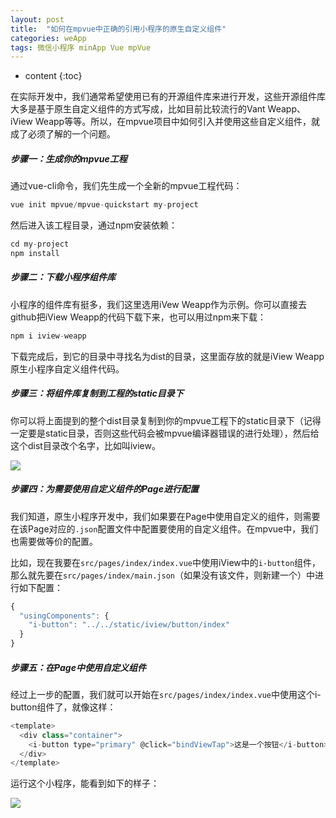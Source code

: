 ```yaml
---
layout: post
title:  "如何在mpvue中正确的引用小程序的原生自定义组件"
categories: weApp
tags: 微信小程序 minApp Vue mpVue
---
```


* content
{:toc}

在实际开发中，我们通常希望使用已有的开源组件库来进行开发，这些开源组件库大多是基于原生自定义组件的方式写成，比如目前比较流行的Vant Weapp、iView Weapp等等。所以，在mpvue项目中如何引入并使用这些自定义组件，就成了必须了解的一个问题。
				



##### 步骤一：生成你的mpvue工程
                
通过vue-cli命令，我们先生成一个全新的mpvue工程代码：  

```js
vue init mpvue/mpvue-quickstart my-project
```    

然后进入该工程目录，通过npm安装依赖：

```js
cd my-project
npm install
```

##### 步骤二：下载小程序组件库

小程序的组件库有挺多，我们这里选用iVew Weapp作为示例。你可以直接去github把iView Weapp的代码下载下来，也可以用过npm来下载：

```js
npm i iview-weapp
```

下载完成后，到它的目录中寻找名为dist的目录，这里面存放的就是iView Weapp原生小程序自定义组件代码。

##### 步骤三：将组件库复制到工程的static目录下

你可以将上面提到的整个dist目录复制到你的mpvue工程下的static目录下（记得一定要是static目录，否则这些代码会被mpvue编译器错误的进行处理），然后给这个dist目录改个名字，比如叫iview。             

![](https://upload-images.jianshu.io/upload_images/3407939-c5ff282d0fbf3940.png?imageMogr2/auto-orient/strip%7CimageView2/2/w/632/format/webp) 

##### 步骤四：为需要使用自定义组件的Page进行配置

我们知道，原生小程序开发中，我们如果要在Page中使用自定义的组件，则需要在该Page对应的`.json`配置文件中配置要使用的自定义组件。在mpvue中，我们也需要做等价的配置。    

比如，现在我要在`src/pages/index/index.vue`中使用iView中的`i-button`组件，那么就先要在`src/pages/index/main.json`（如果没有该文件，则新建一个）中进行如下配置：     

```js
{
  "usingComponents": {
    "i-button": "../../static/iview/button/index"
  }
}
```

##### 步骤五：在Page中使用自定义组件

经过上一步的配置，我们就可以开始在`src/pages/index/index.vue`中使用这个i-button组件了，就像这样：    

```js
<template>
  <div class="container">
    <i-button type="primary" @click="bindViewTap">这是一个按钮</i-button>
  </div>
</template>
```  

运行这个小程序，能看到如下的样子：

![](https://upload-images.jianshu.io/upload_images/3407939-aafb8458d8144f7f.png?imageMogr2/auto-orient/strip%7CimageView2/2/w/744/format/webp)







